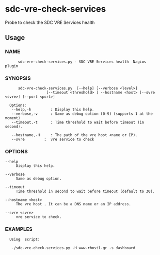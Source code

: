 # sdc-vre-check-services
Probe to check the SDC VRE Services health 

## Usage

### NAME

```
      sdc-vre-check-services.py - SDC VRE Services health  Nagios plugin
```

### SYNOPSIS

```
      sdc-vre-check-services.py  [--help] [--verbose <level>]
                   [--timeout <threshold> ] --hostname <host> [--svre <svre>] [--port <port>]
```

      Options:
       --help,-h         : Display this help.
       --verbose,-v      : Same as debug option (0-9) (supports 1 at the moment)
       --timeout,-t      : Time threshold to wait before timeout (in second).

       --hostname,-H     : The path of the vre host <name or IP).
       --svre         :  vre service to check

### OPTIONS

    --help
         Display this help.

    --verbose 
         Same as debug option.

    --timeout
         Time threshold in second to wait before timeout (default to 30).

    --hostname <host>
         The vre host . It can be a DNS name or an IP address.

    --svre <svre>
         vre service to check.


### EXAMPLES
      Using  script:

```
   ./sdc-vre-check-services.py -H www.rhost1.gr -s dashboard
```

